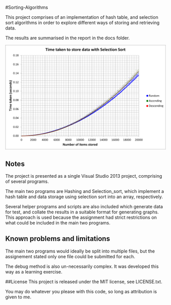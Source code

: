 #Sorting-Algorithms

This project comprises of an implementation of hash table, and selection sort algorithms in order to explore different ways of storing and retrieving data.

The results are summarised in the report in the docs folder.

![Data collected from project](https://raw.githubusercontent.com/joshtyler/Sorting-Algorithms/master/docs/graphs/Selection_Sort_Points.png "Selection sort graph generated")

## Notes

The project is presented as a single Visual Studio 2013 project, comprising of several programs.

The main two programs are Hashing and Selection_sort, which implement a hash table and data storage using selection sort into an array, respectively.

Several helper programs and scripts are also included which generate data for test, and collate the results in a suitable format for generating graphs. This approach is used because the assignment had strict restrictions on what could be included in the main two programs.

## Known problems and limitations
The main two programs would ideally be split into multiple files, but the assignement stated only one file could be submitted for each.

The debug method is also un-necessarily complex. It was developed this way as a learning exercise.

##License
This project is released under the MIT license, see LICENSE.txt.

You may do whatever you please with this code, so long as attribution is given to me.